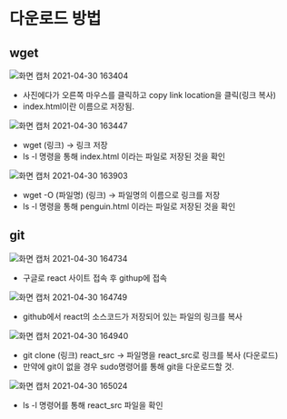 # 다운로드 방법

## wget
![화면 캡처 2021-04-30 163404](https://user-images.githubusercontent.com/63636275/116665385-b03ed200-a9d4-11eb-9b23-05be8b643645.jpg)
- 사진에다가 오른쪽 마우스를 클릭하고 copy link location을 클릭(링크 복사) 
- index.html이란 이름으로 저장됨.

![화면 캡처 2021-04-30 163447](https://user-images.githubusercontent.com/63636275/116665510-d5cbdb80-a9d4-11eb-9067-66cd0e23de9f.jpg)
- wget (링크) -> 링크 저장
- ls -l 명령을 통해 index.html 이라는 파일로 저장된 것을 확인

![화면 캡처 2021-04-30 163903](https://user-images.githubusercontent.com/63636275/116665935-568ad780-a9d5-11eb-987f-e1fc9a6f8997.jpg)
- wget -O (파일명) (링크) -> 파일명의 이름으로 링크를 저장
- ls -l 명령을 통해 penguin.html 이라는 파일로 저장된 것을 확인

## git
![화면 캡처 2021-04-30 164734](https://user-images.githubusercontent.com/63636275/116666119-905bde00-a9d5-11eb-8112-0f575851de9a.jpg)
- 구글로 react 사이트 접속 후 githup에 접속

![화면 캡처 2021-04-30 164749](https://user-images.githubusercontent.com/63636275/116666180-a2d61780-a9d5-11eb-99cd-53f732d68044.jpg)
- github에서 react의 소스코드가 저장되어 있는 파일의 링크를 복사

![화면 캡처 2021-04-30 164940](https://user-images.githubusercontent.com/63636275/116666901-7c64ac00-a9d6-11eb-803f-898a03749b5f.jpg)
- git clone (링크) react_src -> 파일명을 react_src로 링크를 복사 (다운로드)
- 만약에 git이 없을 경우 sudo명령어를 통해 git을 다운로드할 것.

![화면 캡처 2021-04-30 165024](https://user-images.githubusercontent.com/63636275/116667027-a918c380-a9d6-11eb-8015-d83cbeaf5064.jpg)
- ls -l 명령어를 통해 react_src 파일을 확인
